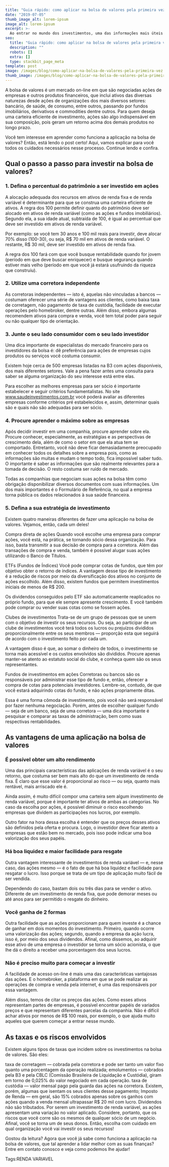 ```yaml
---
title: "Guia rápido: como aplicar na bolsa de valores pela primeira vez"
date: "2019-07-05"
thumb_image_alt: lorem-ipsum
image_alt: lorem-ipsum
excerpt: >-
  Ao entrar no mundo dos investimentos, uma das informações mais úteis para começar a aplicar é saber o seu perfil. Isto porque esse dado funciona como uma espécie de norte para entender sua tolerância a riscos e também quais são as melhores aplicações para os seus objetivos.
seo:
  title: "Guia rápido: como aplicar na bolsa de valores pela primeira vez"
  description: ""
  robots: []
  extra: []
  type: stackbit_page_meta
template: post
image: /images/blog/como-aplicar-na-bolsa-de-valores-pela-primeira-vez.jpg
thumb_image: /images/blog/como-aplicar-na-bolsa-de-valores-pela-primeira-vez.jpg
---
```


A bolsa de valores é um mercado on-line em que são negociadas ações de empresas e outros produtos financeiros, que inclui ativos das diversas naturezas desde ações de organizações dos mais diversos setores: bancário, de saúde, de consumo, entre outros, passando por fundos imobiliários, derivativos e commodities dentre outros. Para quem deseja uma carteira eficiente de investimento, ações são algo indispensável em sua composição, pois geram um retorno acima dos demais produtos no longo prazo.

Você tem interesse em aprender como funciona a aplicação na bolsa de valores? Então, está lendo o post certo! Aqui, vamos explicar para você todos os cuidados necessários nesse processo. Continue lendo e confira.

## Qual o passo a passo para investir na bolsa de valores?

### 1. Defina o percentual do patrimônio a ser investido em ações

A alocação adequada dos recursos em ativos de renda fixa e de renda variável é determinante para que se construa uma carteira eficiente de ativos. A regra dos 100 permite definir quanto do patrimônio deve ser alocado em ativos de renda variável (como as ações e fundos imobiliários). Segundo ela, a sua idade atual, subtraída de 100, é igual ao percentual que deve ser investido em ativos de renda variável.

Por exemplo: se você tem 30 anos e 100 mil reais para investir, deve alocar 70% disso (100-30), ou seja, R$ 70 mil em ativos de renda variável. O restante, R$ 30 mil, deve ser investido em ativos de renda fixa.

A regra dos 100 fará com que você busque rentabilidade quando for jovem (período em que deve buscar enriquecer) e busque segurança quando estiver mais velho (período em que você já estará usufruindo da riqueza que construiu).

### 2. Utilize uma corretora independente

As corretoras independentes — isto é, aquelas não vinculadas a bancos — costumam oferecer uma série de vantagens aos clientes, como baixa taxa de corretagem, não pagamento de taxa de custódia, facilidade de executar operações pelo homebroker, dentre outras. Além disso, embora algumas recomendem ativos para compra e venda, você tem total poder para seguir ou não qualquer tipo de orientação.

### 3. Junte o seu lado consumidor com o seu lado investidor

Uma dica importante de especialistas do mercado financeiro para os investidores da bolsa é: dê preferência para ações de empresas cujos produtos ou serviços você costuma consumir.

Existem hoje cerca de 500 empresas listadas na B3 com ações disponíveis, dos mais diferentes setores. Vale a pena fazer antes uma consulta para saber se alguma organização do seu interesse está entre elas.

Para escolher as melhores empresas para ser sócio é importante estabelecer e seguir critérios fundamentalistas. No site www.saudeinvestimentos.com.br você poderá avaliar as diferentes empresas conforme critérios pré estabelecidos e, assim, determinar quais são e quais não são adequadas para ser sócio.

### 4. Procure aprender o máximo sobre as empresas

Após decidir investir em uma companhia, procure aprender sobre ela. Procure conhecer, especialmente, as estratégias e as perspectivas de crescimento dela, além de como o setor em que ela atua tem se comportado. Entretanto, você não deve ficar demasiadamente preocupado em conhecer todos os detalhes sobre a empresa pois, como as informações são muitas e mudam o tempo todo, fica impossível saber tudo. O importante é saber as informações que são realmente relevantes para a tomada de decisão. O resto costuma ser ruído de mercado.

Todas as companhias que negociam suas ações na bolsa têm como obrigação disponibilizar diversos documentos com suas informações. Um dos mais importantes é o Formulário de Referência, no qual a empresa torna pública os dados relacionados à sua saúde financeira.

### 5. Defina a sua estratégia de investimento

Existem quatro maneiras diferentes de fazer uma aplicação na bolsa de valores. Vejamos, então, cada um deles!

Compra direta de ações
Quando você escolhe uma empresa para comprar ações, você está, na prática, se tornando sócio dessa organização. Para isso, basta transmitir a sua decisão de compra para a corretora. Além das transações de compra e venda, também é possível alugar suas ações utilizando o Banco de Títulos.

ETFs (Fundos de Índices)
Você pode comprar cotas de fundos, que têm por objetivo obter o retorno de índices. A vantagem desse tipo de investimento é a redução de riscos por meio da diversificação dos ativos no conjunto de ações escolhido. Além disso, existem fundos que permitem investimentos iniciais de menos de R$ 200.

Os dividendos conseguidos pelo ETF são automaticamente reaplicados no próprio fundo, para que ele sempre apresente crescimento. E você também pode comprar ou vender suas cotas como se fossem ações.

Clubes de investimentos
Trata-se de um grupo de pessoas que se unem com o objetivo de investir os seus recursos. Ou seja, ao participar de um clube de investimentos você terá todos os lucros ou prejuízos divididos proporcionalmente entre os seus membros — proporção esta que seguirá de acordo com o investimento feito por cada um.

A vantagem disso é que, ao somar o dinheiro de todos, o investimento se torna mais acessível e os custos envolvidos são divididos. Procure apenas manter-se atento ao estatuto social do clube, e conheça quem são os seus representantes.

Fundos de investimentos em ações
Corretoras ou bancos são os responsáveis por administrar esse tipo de fundo e, então, oferecer a compra de cotas para potenciais investidores. Lembre-se, contudo, de que você estará adquirindo cotas do fundo, e não ações propriamente ditas.

Essa é uma forma cômoda de investimento, pois você não será responsável por fazer nenhuma negociação. Porém, antes de escolher qualquer fundo — seja de um banco, seja de uma corretora — uma dica importante é pesquisar e comparar as taxas de administração, bem como suas respectivas rentabilidades.

## As vantagens de uma aplicação na bolsa de valores

### É possível obter um alto rendimento

Uma das principais características das aplicações de renda variável é o seu retorno, que costuma ser bem mais alto do que um investimento de renda fixa. É claro que esse valor é proporcional ao risco — ou seja, quanto mais rentável, mais arriscado ele é.

Ainda assim, é muito difícil compor uma carteira sem algum investimento de renda variável, porque é importante ter ativos de ambas as categorias. No caso da escolha por ações, é possível diminuir o risco escolhendo empresas que dividem as participações nos lucros, por exemplo.

Outro fator na hora dessa escolha é entender que os preços desses ativos são definidos pela oferta e procura. Logo, o investidor deve ficar atento a empresas que estão bem no mercado, pois isso pode indicar uma boa valorização dos seus papéis.

### Há boa liquidez e maior facilidade para resgate

Outra vantagem interessante de investimentos de renda variável — e, nesse caso, das ações mesmo — é o fato de que há boa liquidez e facilidade para resgatar o lucro. Isso porque se trata de um tipo de aplicação muito fácil de ser vendida.

Dependendo do caso, bastam dois ou três dias para se vender o ativo. Diferente de um investimento de renda fixa, que pode demorar meses ou até anos para ser permitido o resgate do dinheiro.

### Você ganha de 2 formas

Outra facilidade que as ações proporcionam para quem investe é a chance de ganhar em dois momentos do investimento. Primeiro, quando ocorre uma valorização das ações; segundo, quando a empresa da ação lucra, isso é, por meio dos seus dividendos. Afinal, como dissemos, ao adquirir esse ativo de uma empresa o investidor se torna um sócio acionista, o que lhe dá o direito a receber uma porcentagem dos seus lucros.

### Não é preciso muito para começar a investir

A facilidade de acesso on-line é mais uma das características vantajosas das ações. E o homebroker, a plataforma em que se pode realizar as operações de compra e venda pela internet, é uma das responsáveis por essa vantagem.

Além disso, temos de citar os preços das ações. Como esses ativos representam partes de empresas, é possível encontrar papéis de variados preços e que representam diferentes parcelas da companhia. Não é difícil achar ativos por menos de R$ 100 reais, por exemplo, o que ajuda muito aqueles que querem começar a entrar nesse mundo.

## As taxas e os riscos envolvidos

Existem alguns tipos de taxas que incidem sobre os investimentos na bolsa de valores. São eles:

taxa de corretagem — cobrada pela corretora e pode ser tanto um valor fixo quanto uma porcentagem da operação realizada;
emolumentos — cobrados pela B3 e pela CBLC (Comissão Brasileira de Liquidação e Custódia), giram em torno de 0,025% do valor negociado em cada operação.
taxa de custódia — valor mensal pago pela guarda das ações na corretora. Existem, porém, algumas que isentam os seus clientes desse pagamento;
Imposto de Renda — em geral, são 15% cobrados apenas sobre os ganhos com ações quando a venda mensal ultrapassar R$ 20 mil com lucro. Dividendos não são tributados.
Por serem um investimento de renda variável, as ações apresentam uma variação no valor aplicado. Considere, portanto, que os riscos que você corre são os mesmos de qualquer sócio de um negócio. Afinal, você se torna um de seus donos. Então, escolha com cuidado em qual organização você vai investir os seus recursos!

Gostou da leitura? Agora que você já sabe como funciona a aplicação na bolsa de valores, que tal aprender a lidar melhor com as suas finanças? Entre em contato conosco e veja como podemos lhe ajudar!

Tags:RENDA VARIAVEL

